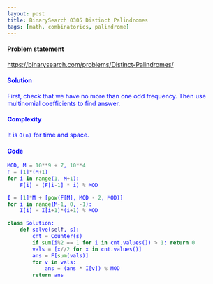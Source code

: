 ```yaml
---
layout: post
title: BinarySearch 0305 Distinct Palindromes
tags: [math, combinatorics, palindrome]
---
```


#### Problem statement

<a href="https://binarysearch.com/problems/Distinct-Palindromes/"> <font color = blue>https://binarysearch.com/problems/Distinct-Palindromes/

#### Solution
First, check that we have no more than one odd frequency. Then use multinomial coefficients to find answer.

#### Complexity
It is `O(n)` for time and space.

#### Code
```python
MOD, M = 10**9 + 7, 10**4
F = [1]*(M+1)
for i in range(1, M+1):
    F[i] = (F[i-1] * i) % MOD

I = [1]*M + [pow(F[M], MOD - 2, MOD)]
for i in range(M-1, 0, -1):
    I[i] = I[i+1]*(i+1) % MOD

class Solution:
    def solve(self, s):
        cnt = Counter(s)
        if sum(i%2 == 1 for i in cnt.values()) > 1: return 0
        vals = [x//2 for x in cnt.values()]
        ans = F[sum(vals)]
        for v in vals:
            ans = (ans * I[v]) % MOD
        return ans
```
